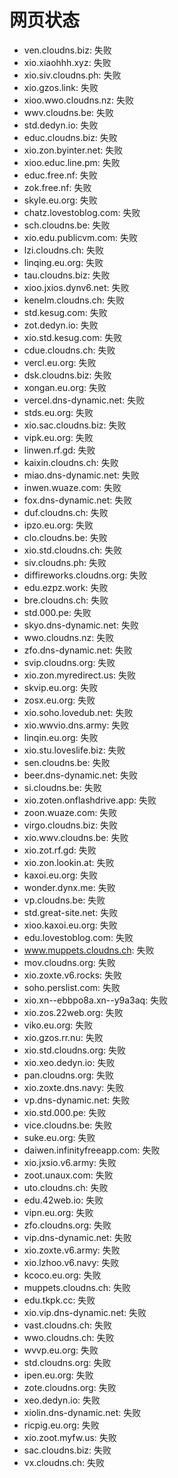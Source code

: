 # 网页状态
- ven.cloudns.biz: 失败
- xio.xiaohhh.xyz: 失败
- xio.siv.cloudns.ph: 失败
- xio.gzos.link: 失败
- xioo.wwo.cloudns.nz: 失败
- wwv.cloudns.be: 失败
- std.dedyn.io: 失败
- educ.cloudns.biz: 失败
- xio.zon.byinter.net: 失败
- xioo.educ.line.pm: 失败
- educ.free.nf: 失败
- zok.free.nf: 失败
- skyle.eu.org: 失败
- chatz.lovestoblog.com: 失败
- sch.cloudns.be: 失败
- xio.edu.publicvm.com: 失败
- lzi.cloudns.ch: 失败
- linqing.eu.org: 失败
- tau.cloudns.biz: 失败
- xioo.jxios.dynv6.net: 失败
- kenelm.cloudns.ch: 失败
- std.kesug.com: 失败
- zot.dedyn.io: 失败
- xio.std.kesug.com: 失败
- cdue.cloudns.ch: 失败
- vercl.eu.org: 失败
- dsk.cloudns.biz: 失败
- xongan.eu.org: 失败
- vercel.dns-dynamic.net: 失败
- stds.eu.org: 失败
- xio.sac.cloudns.biz: 失败
- vipk.eu.org: 失败
- linwen.rf.gd: 失败
- kaixin.cloudns.ch: 失败
- miao.dns-dynamic.net: 失败
- inwen.wuaze.com: 失败
- fox.dns-dynamic.net: 失败
- duf.cloudns.ch: 失败
- ipzo.eu.org: 失败
- clo.cloudns.be: 失败
- xio.std.cloudns.ch: 失败
- siv.cloudns.ph: 失败
- diffireworks.cloudns.org: 失败
- edu.ezpz.work: 失败
- bre.cloudns.ch: 失败
- std.000.pe: 失败
- skyo.dns-dynamic.net: 失败
- wwo.cloudns.nz: 失败
- zfo.dns-dynamic.net: 失败
- svip.cloudns.org: 失败
- xio.zon.myredirect.us: 失败
- skvip.eu.org: 失败
- zosx.eu.org: 失败
- xio.soho.lovedub.net: 失败
- xio.wwvio.dns.army: 失败
- linqin.eu.org: 失败
- xio.stu.loveslife.biz: 失败
- sen.cloudns.be: 失败
- beer.dns-dynamic.net: 失败
- si.cloudns.be: 失败
- xio.zoten.onflashdrive.app: 失败
- zoon.wuaze.com: 失败
- virgo.cloudns.biz: 失败
- xio.wwv.cloudns.be: 失败
- xio.zot.rf.gd: 失败
- xio.zon.lookin.at: 失败
- kaxoi.eu.org: 失败
- wonder.dynx.me: 失败
- vp.cloudns.be: 失败
- std.great-site.net: 失败
- xioo.kaxoi.eu.org: 失败
- edu.lovestoblog.com: 失败
- www.muppets.cloudns.ch: 失败
- mov.cloudns.org: 失败
- xio.zoxte.v6.rocks: 失败
- soho.perslist.com: 失败
- xio.xn--ebbpo8a.xn--y9a3aq: 失败
- xio.zos.22web.org: 失败
- viko.eu.org: 失败
- xio.gzos.rr.nu: 失败
- xio.std.cloudns.org: 失败
- xio.xeo.dedyn.io: 失败
- pan.cloudns.org: 失败
- xio.zoxte.dns.navy: 失败
- vp.dns-dynamic.net: 失败
- xio.std.000.pe: 失败
- vice.cloudns.be: 失败
- suke.eu.org: 失败
- daiwen.infinityfreeapp.com: 失败
- xio.jxsio.v6.army: 失败
- zoot.unaux.com: 失败
- uto.cloudns.ch: 失败
- edu.42web.io: 失败
- vipn.eu.org: 失败
- zfo.cloudns.org: 失败
- vip.dns-dynamic.net: 失败
- xio.zoxte.v6.army: 失败
- xio.lzhoo.v6.navy: 失败
- kcoco.eu.org: 失败
- muppets.cloudns.ch: 失败
- edu.tkpk.cc: 失败
- xio.vip.dns-dynamic.net: 失败
- vast.cloudns.ch: 失败
- wwo.cloudns.ch: 失败
- wvvp.eu.org: 失败
- std.cloudns.org: 失败
- ipen.eu.org: 失败
- zote.cloudns.org: 失败
- xeo.dedyn.io: 失败
- xiolin.dns-dynamic.net: 失败
- ricpig.eu.org: 失败
- xio.zoot.myfw.us: 失败
- sac.cloudns.biz: 失败
- vx.cloudns.ch: 失败
